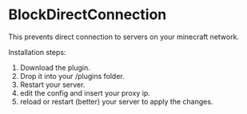# BlockDirectConnection
This prevents direct connection to servers on your minecraft network.

Installation steps:
1. Download the plugin.
2. Drop it into your /plugins folder.
3. Restart your server.
4. edit the config and insert your proxy ip.
5. reload or restart (better) your server to apply the changes.
